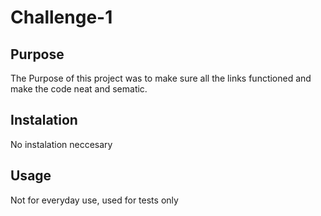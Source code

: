 # Challenge-1
## Purpose
The Purpose of this project was to make sure all the links functioned and make the code neat and sematic.
## Instalation
No instalation neccesary
## Usage
Not for everyday use, used for tests only
